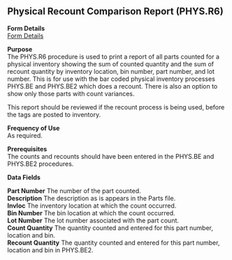 ##  Physical Recount Comparison Report (PHYS.R6)

<PageHeader />

**Form Details**  
[ Form Details ](PHYS-R6-1/README.md)   

**Purpose**  
The PHYS.R6 procedure is used to print a report of all parts counted for a
physical inventory showing the sum of counted quantity and the sum of recount
quantity by inventory location, bin number, part number, and lot number. This
is for use with the bar coded physical inventory processes PHYS.BE and
PHYS.BE2 which does a recount. There is also an option to show only those
parts with count variances.  
  
This report should be reviewed if the recount process is being used, before
the tags are posted to inventory.

**Frequency of Use**  
As required.

**Prerequisites**  
The counts and recounts should have been entered in the PHYS.BE and PHYS.BE2
procedures.

**Data Fields**

**Part Number** The number of the part counted.  
**Description** The description as is appears in the Parts file.  
**Invloc** The inventory location at which the count occurred.  
**Bin Number** The bin location at which the count occurred.  
**Lot Number** The lot number associated with the part count.  
**Count Quantity** The quantity counted and entered for this part number,
location and bin.  
**Recount Quantity** The quantity counted and entered for this part number,
location and bin in PHYS.BE2.  
  
<badge text= "Version 8.10.57" vertical="middle" />

<PageFooter />
